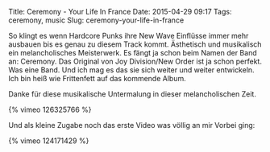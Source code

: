 Title: Ceremony -  Your Life In France
Date: 2015-04-29 09:17
Tags: ceremony, music
Slug: ceremony-your-life-in-france


So klingt es wenn Hardcore Punks ihre New Wave Einflüsse immer mehr ausbauen bis es genau zu diesem Track kommt. Ästhetisch und musikalisch ein melancholisches Meisterwerk. Es fängt ja schon beim Namen der Band an: Ceremony. Das Original von Joy Division/New Order ist ja schon perfekt. Was eine Band. Und ich mag es das sie sich weiter und weiter entwickeln. Ich bin heiß wie Frittenfett auf das kommende Album.

Danke für diese musikalische Untermalung in dieser melancholischen Zeit.

{% vimeo 126325766 %}

Und als kleine Zugabe noch das erste Video was völlig an mir Vorbei ging:

{% vimeo 124171429 %}
